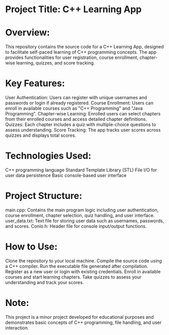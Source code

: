 # Project Title: C++ Learning App

# Overview:

This repository contains the source code for a C++ Learning App, designed to facilitate self-paced learning of C++ programming concepts. The app provides functionalities for user registration, course enrollment, chapter-wise learning, quizzes, and score tracking.

# Key Features:

User Authentication: Users can register with unique usernames and passwords or login if already registered.
Course Enrollment: Users can enroll in available courses such as "C++ Programming" and "Java Programming".
Chapter-wise Learning: Enrolled users can select chapters from their enrolled courses and access detailed chapter definitions.
Quizzes: Each chapter includes a quiz with multiple-choice questions to assess understanding.
Score Tracking: The app tracks user scores across quizzes and displays total scores.

# Technologies Used:

C++ programming language
Standard Template Library (STL)
File I/O for user data persistence
Basic console-based user interface

# Project Structure:

main.cpp: Contains the main program logic including user authentication, course enrollment, chapter selection, quiz handling, and user interface.
user_data.txt: Text file for storing user data such as usernames, passwords, and scores.
Conio.h: Header file for console input/output functions.

# How to Use:

Clone the repository to your local machine.
Compile the source code using a C++ compiler.
Run the executable file generated after compilation.
Register as a new user or login with existing credentials.
Enroll in available courses and start learning chapters.
Take quizzes to assess your understanding and track your scores.

# Note:

This project is a minor project developed for educational purposes and demonstrates basic concepts of C++ programming, file handling, and user interaction.
